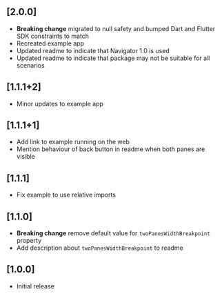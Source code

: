 ## [2.0.0]

* **Breaking change** migrated to null safety and bumped Dart and Flutter SDK constraints to match
* Recreated example app
* Updated readme to indicate that Navigator 1.0 is used
* Updated readme to indicate that package may not be suitable for all scenarios

## [1.1.1+2]

* Minor updates to example app

## [1.1.1+1]

* Add link to example running on the web
* Mention behaviour of back button in readme when both panes are visible

## [1.1.1]

* Fix example to use relative imports

## [1.1.0]

* **Breaking change** remove default value for `twoPanesWidthBreakpoint` property
* Add description about `twoPanesWidthBreakpoint` to readme

## [1.0.0]

* Initial release
